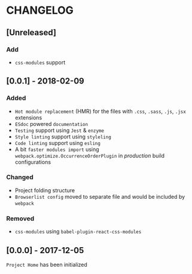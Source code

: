 # CHANGELOG

## [Unreleased]
### Add
- `css-modules` support

## [0.0.1] - 2018-02-09
### Added
- `Hot module replacement` (HMR) for the files with `.css`, `.sass`, `.js`, `.jsx` extensions
- `ESdoc` powered `documentation`
- `Testing` support using `Jest` & `enzyme`
- `Style linting` support using `styleling`
- `Code linting` support using `esling`
- A bit `faster modules import` using `webpack.optimize.OccurrenceOrderPlugin` in *production* build configurations
 
### Changed
- Project folding structure
- `Browserlist config` moved to separate file and would be included by `webpack`

### Removed
- `css-modules` using `babel-plugin-react-css-modules`

## [0.0.0] - 2017-12-05
`Project Home` has been initialized
